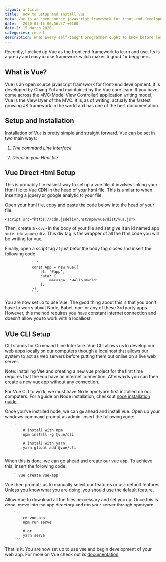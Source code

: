 ```yaml
---
layout: article
title:  How to Setup and Install Vue
meta: Vue is an open source javascript framework for front-end development. It is developed by Chang Yul and maintained by the Vue core team. If you have come across the MVC
date:   2020-03-15 00:56:57 +0100    
date-2: 15 March 2020
categories: recent
description: What Every self-taught programmer ought to know before learning to code 
---
```

Recently, I picked up Vue as the front end framework to learn and use. Its is a pretty and easy to use framework which makes it good for begginers. 

## What is Vue?
Vue is an open source javascript framework for front-end development. It is developed by Chang Yul and maintained by the Vue core team. If you have come across the MVC(Model View Controller) application writing model, Vue is the View layer of the MVC. It is, as of writing, actually the fastest growing JS framework in the world and has one of the best documentation.

## Setup and Installation
Installation of Vue is pretty simple and straight forward. Vue can be set in two main ways:
 
1. *The command Line Interface*

2. *Direct in your Html file*


## Vue Direct Html Setup
This is probably the easiest way to set up a vue file. it involves linking your Html file to Vue CDN in the head of your html file. This is similar to when inserting a jquery or google analytic to your file.

Open your html file, copy and paste the code below into the head of your file.

   `<script src="https://cdn.jsdelivr.net/npm/vue/dist/vue.js">`

Then, create a `<div>` in the body of your file and set give it an id named app `<div id='app></div`. This div tag is the wrapper of all the html code you will be writing for vue.

Finally, open a script tag at just befor the body tag closes and insert the following code

                ```
                const App = new Vue({
                    el: '#app',
                    data: {
                        message: 'Hello World'
                    },
                })
                ```

You are now set up to use Vue. The good thing about this is that you don't have to worry about Node, Babel, npm or any of these 3rd party apps. However, this method requires you have constant internet connection and doesn't allow you to work with a localhost. 

## VUe CLI Setup
CLI stands for Command Line Interface. Vue CLI allows us to develop our web apps locally on our computers through a localhost that allows our system to act as web servers before putting them out online on a live web server.

Note: Installing Vue and creating a new vue project for the first time requires that the you have an internet connection. Afterwards you can then create a new vue app without any connection.

For Vue CLI to work, we must have Node npm/yarn first installed on our computers.
For a guide on Node installation, checkout [node installation guide](http://bitcoin.it/).

Once you've installed node, we can go ahead and install Vue. Open up your windows command prompt as admin. Insert the following code:

        `
            # install with npm
            npm install -g @vue/cli 

            # install with yarn
            yarn global add @vue/cli 
        `

When this is done, we can go ahead and create our vue app. To achieve this, insert the following code:

        ` vue create vue-app`

Vue then prompts us to manually select our features or use default features. Unless you know what you are doing, you should use the default feature.

Allow Vue to download all the files neccessary and set you up. Once this is done, move into the app directory and run your server through npm/yarn.

        ```
            cd vue-app
            npm run serve

            # or
            yarn serve
        ```


That is it. You are now set up to use vue and begin development of your web app. For more on Vue check out its [documentation](https://www.vue.com)
